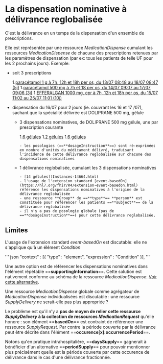 # La dispensation nominative à délivrance reglobalisée

C'est la délivrance en un temps de la dispensation d'un ensemble de prescriptions.

Elle est représentée par une ressource *MedicationDispense* cumulant les ressources *MedicationDispense* de chacune des prescriptions retenues par les paramètres de dispensation (par ex: tous les patients de telle UF pour les 2 prochains jours).
Exemple:

- soit 3 prescriptions

   1.[paracétamol 1 g à 7h, 12h et 18h per os, du 13/07 08:48 au 18/07 08:47 (5j)](Instances-14654.html)
   1.[paracétamol 500 mg à 7h et 18 per os, du 14/07 09:07 au 17/07 09:06 (3j)](Instances-14659.html)
   1.[EFFERALGAN 1000 mg, cpr à 7h, 12h et 18h per os, du 15/07 11:02 au 25/07 11:01 (10j)](Instances-14660.html)

- dispensation du 16/07 pour 2 jours (ie. couvrant les 16 et 17 /07), sachant que la spécialité délivrée est DOLIPRANE 500 mg, gélule

  - 3 dispensations nominatives, de DOLIPRANE 500 mg gélule, une par prescription courante

    1.[6 gélules](Instances-14661.html)
    1.[2 gélules](Instances-14662.html)
    1.[6 gélules](Instances-14663.html)

        - les posologies (==**dosageInstruction**==) sont ré-exprimées en nombre d'unités du médicament délivré, traduisant l'incidence de cette délivrance reglobalisée sur chacune des dispensations nominatives

  - 1 délivrance reglobalisée, cumulant les 3 dispensations nominatives

        - [14 gélules](Instances-14664.html)
        - l'usage de l'extension standard [event-basedOn](https://hl7.org/fhir/R4/extension-event-basedon.html) référence les dispensations nominatives à l'origine de la délivrance reglobalisée
        - une ressource **Group** de ==**type**== **person** est constituée pour référencer les patients ==**subject**== de la délivrance reglobalisée
        - il n'y a pas de posologie globale (pas de ==**dosageInstruction**==) pour cette délivrance reglobalisée.

## Limites

L'usage de l'extension standard *event-basedOn* est discutable: elle ne s'applique qu'à un élément *Condition*

''' json
  "context" : [{
    "type" : "element",
    "expression" : "Condition"
  }],
  '''

Une autre option est de référencer les dispensations nominatives dans l'élément répétable ==**supportingInformation**==. Cette solution est nativement conforme au schéma de la ressource *MedicationDispense*. [Voir cette alternative](Instances-14665.html).

Une ressource *MedicationDispense* globale comme agrégateur de *MedicationDispense* individualisées est discutable : une ressource *SupplyDelivery* ne serait-elle pas plus appropriée ?

Le problème est qu'il n'y a **pas de moyen de relier cette ressource *SupplyDelivery* à la collection de ressources *MedicationRequest*** qu'elle honore : son élément ==**basedOn**== est contraint de référencer une ressource *SupplyRequest*. Par contre la période couverte par la délivrance peut être décrite dans l'élément ==**occurence\[x\]:occurrencePeriod**==.

Notons qu'en pratique intrahospitalière, ==**daysSupply**== gagnerait à bénéficier d'un alternative ==**periodSupply**== pour pouvoir mentionner plus précisément quelle est la période couverte par cette occurence de délivrance dans le cas d'une délivrance fractionnée.

